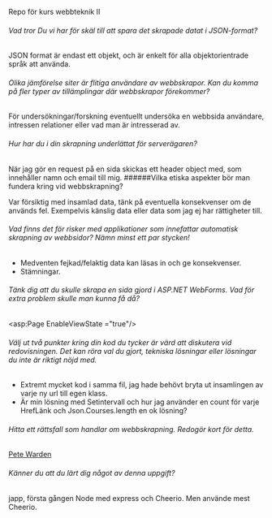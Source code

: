 Repo för kurs webbteknik II

###### Vad tror Du vi har för skäl till att spara det skrapade datat i JSON-format?

JSON format är endast ett objekt, och är enkelt för alla objektorientrade språk att använda.

###### Olika jämförelse siter är flitiga användare av webbskrapor. Kan du komma på fler typer av tillämplingar där webbskrapor förekommer?
 
 För undersökningar/forskning eventuellt undersöka en webbsida användare, intressen relationer eller vad man är
 intresserad av.

 ###### Hur har du i din skrapning underlättat för serverägaren?
 
 När jag gör en request på en sida skickas ett header object med, som innehåller namn och email till mig.
 ######Vilka etiska aspekter bör man fundera kring vid webbskrapning?
 
 Var försiktig med insamlad data, tänk på eventuella konsekvenser om de används fel. Exempelvis känslig data
 eller data som jag ej har rättigheter till.

 ###### Vad finns det för risker med applikationer som innefattar automatisk skrapning av webbsidor? Nämn minst ett par stycken!
 
 * Medventen fejkad/felaktig data kan läsas in och ge konsekvenser.
 * Stämningar.

 ###### Tänk dig att du skulle skrapa en sida gjord i ASP.NET WebForms. Vad för extra problem skulle man kunna få då?
 
 <asp:Page EnableViewState ="true"/>

 ###### Välj ut två punkter kring din kod du tycker är värd att diskutera vid redovisningen. Det kan röra val du gjort, tekniska lösningar eller lösningar du inte är riktigt nöjd med.
 
 * Extremt mycket kod i samma fil, jag hade behövt bryta ut insamlingen av varje ny url till egen klass.
 * Är min lösning med Setintervall och hur jag använder en count för varje HrefLänk och Json.Courses.length en ok lösning?

 ###### Hitta ett rättsfall som handlar om webbskrapning. Redogör kort för detta.
 
 [Pete Warden](https://github.com/SheriefBadran/1DV449_sb222rf/blob/master/laboration1/reflection_lab1.md#r%C3%A4ttsfall)

 ###### Känner du att du lärt dig något av denna uppgift?
 
 japp, första gången Node med express och Cheerio. Men använde mest Cheerio.
